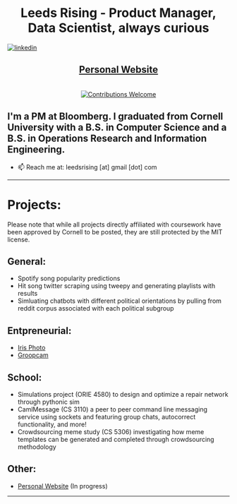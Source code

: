 <h1 align="center"> Leeds Rising - Product Manager, Data Scientist, always curious</h1> 

[![linkedin](https://img.shields.io/badge/-@leedsrising-blue?style=flat-square&logo=LinkedIn)](https://www.linkedin.com/in/leedsrising/) 


<h2 align = "center"><a href="https://www.leedsrising.com/">Personal Website</a></h2>


<p align="center">
<br/><a href="#contributing"><img alt="Contributions Welcome" src="https://img.shields.io/badge/contributions-welcome-brightgreen?style=for-the-badge&labelColor=black&logo=github"></a> 
</p>

## I'm a PM at Bloomberg. I graduated from Cornell University with a B.S. in Computer Science and a B.S. in Operations Research and Information Engineering.

- 📫  Reach me at: leedsrising [at] gmail [dot] com

---

# Projects: 

Please note that while all projects directly affiliated with coursework have been approved by Cornell to be posted, they are still protected by the MIT license.

## General:
- Spotify song popularity predictions
- Hit song twitter scraping using tweepy and generating playlists with results
- Simluating chatbots with different political orientations by pulling from reddit corpus associated with each political subgroup

## Entpreneurial:
- [Iris Photo](https://apps.apple.com/us/app/iris-photo/id1458070477)
- [Groopcam](https://apps.apple.com/us/app/groopcam/id1496034307)

## School:
- Simulations project (ORIE 4580) to design and optimize a repair network through pythonic sim
- CamlMessage (CS 3110) a peer to peer command line messaging service using sockets and featuring group chats, autocorrect functionality, and more!
- Crowdsourcing meme study (CS 5306) investigating how meme templates can be generated and completed through crowdsourcing methodology

## Other:
- [Personal Website](https://www.leedsrising.com) (In progress)

---
